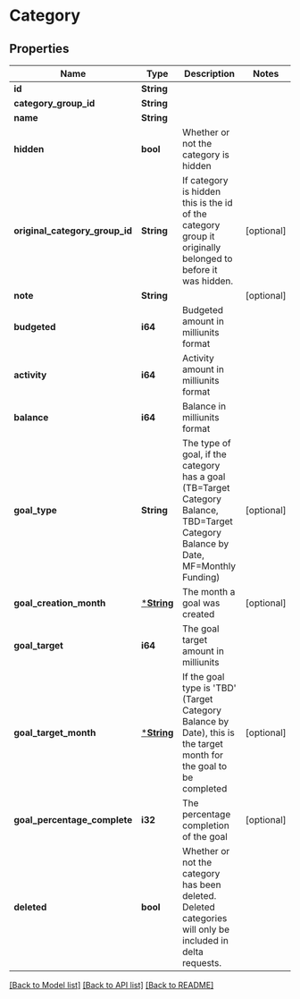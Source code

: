 # Category

## Properties

Name | Type | Description | Notes
------------ | ------------- | ------------- | -------------
**id** | **String** |  | 
**category_group_id** | **String** |  | 
**name** | **String** |  | 
**hidden** | **bool** | Whether or not the category is hidden | 
**original_category_group_id** | **String** | If category is hidden this is the id of the category group it originally belonged to before it was hidden. | [optional] 
**note** | **String** |  | [optional] 
**budgeted** | **i64** | Budgeted amount in milliunits format | 
**activity** | **i64** | Activity amount in milliunits format | 
**balance** | **i64** | Balance in milliunits format | 
**goal_type** | **String** | The type of goal, if the category has a goal (TB=Target Category Balance, TBD=Target Category Balance by Date, MF=Monthly Funding) | [optional] 
**goal_creation_month** | [***String**](string.md) | The month a goal was created | [optional] 
**goal_target** | **i64** | The goal target amount in milliunits | 
**goal_target_month** | [***String**](string.md) | If the goal type is 'TBD' (Target Category Balance by Date), this is the target month for the goal to be completed | [optional] 
**goal_percentage_complete** | **i32** | The percentage completion of the goal | [optional] 
**deleted** | **bool** | Whether or not the category has been deleted.  Deleted categories will only be included in delta requests. | 

[[Back to Model list]](../README.md#documentation-for-models) [[Back to API list]](../README.md#documentation-for-api-endpoints) [[Back to README]](../README.md)


